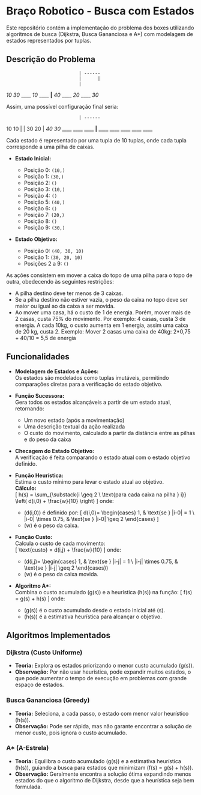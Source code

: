 # Braço Robotico - Busca com Estados

Este repositório contém a implementação do problema dos boxes utilizando algoritmos de busca (Dijkstra, Busca Gananciosa e A*) com modelagem de estados representados por tuplas.

## Descrição do Problema


                               | ------
                               |      |
                               | 
_10_  _30_  ____  _10_  ____ __|__ _40_  ____  _20_  ____  _30_ 


Assim, uma possível configuração final seria:

                               | ------
 10    10                      |      |
 30    20                      | 
_40_  _30_  ____  ____  ____ __|__ ____  ____  ____  ____  ____ 

Cada estado é representado por uma tupla de 10 tuplas, onde cada tupla corresponde a uma pilha de caixas.  
- **Estado Inicial:**  
  - Posição 0: `(10,)`  
  - Posição 1: `(30,)`  
  - Posição 2: `()`  
  - Posição 3: `(10,)`  
  - Posição 4: `()`  
  - Posição 5: `(40,)`  
  - Posição 6: `()`  
  - Posição 7: `(20,)`  
  - Posição 8: `()`  
  - Posição 9: `(30,)`

- **Estado Objetivo:**  
  - Posição 0: `(40, 30, 10)`  
  - Posição 1: `(30, 20, 10)`  
  - Posições 2 a 9: `()`

As ações consistem em mover a caixa do topo de uma pilha para o topo de outra, obedecendo às seguintes restrições:
- A pilha destino deve ter menos de 3 caixas.
- Se a pilha destino não estiver vazia, o peso da caixa no topo deve ser maior ou igual ao da caixa a ser movida.
- Ao mover uma casa, há o custo de 1 de energia. Porém, mover mais de 2 casas, custa 75% do movimento. Por exemplo: 4 casas, custa 3 de energia. A cada 10kg, o custo aumenta em 1 energia, assim uma caixa de 20 kg, custa 2.
Exemplo: Mover 2 casas uma caixa de 40kg: 2*0,75 + 40/10 = 5,5 de energia

## Funcionalidades

- **Modelagem de Estados e Ações:**  
  Os estados são modelados como tuplas imutáveis, permitindo comparações diretas para a verificação do estado objetivo.

- **Função Sucessora:**  
  Gera todos os estados alcançáveis a partir de um estado atual, retornando:
  - Um novo estado (após a movimentação)
  - Uma descrição textual da ação realizada
  - O custo do movimento, calculado a partir da distância entre as pilhas e do peso da caixa

- **Checagem do Estado Objetivo:**  
  A verificação é feita comparando o estado atual com o estado objetivo definido.

- **Função Heurística:**  
  Estima o custo mínimo para levar o estado atual ao objetivo.  
  **Cálculo:**  
  \[
  h(s) = \sum_{\substack{i \geq 2 \\ \text{para cada caixa na pilha } i}} \left( d(i,0) + \frac{w}{10} \right)
  \]
  onde:
  - \(d(i,0)\) é definido por:
    \[
    d(i,0)= 
    \begin{cases}
    1, & \text{se } |i-0| = 1 \\
    |i-0| \times 0.75, & \text{se } |i-0| \geq 2
    \end{cases}
    \]
  - \(w\) é o peso da caixa.

- **Função Custo:**  
  Calcula o custo de cada movimento:  
  \[
  \text{custo} = d(i,j) + \frac{w}{10}
  \]
  onde:
  - \(d(i,j)= 
    \begin{cases}
    1, & \text{se } |i-j| = 1 \\
    |i-j| \times 0.75, & \text{se } |i-j| \geq 2
    \end{cases}\)
  - \(w\) é o peso da caixa movida.

- **Algoritmo A\*:**  
  Combina o custo acumulado \(g(s)\) e a heurística \(h(s)\) na função:
  \[
  f(s) = g(s) + h(s)
  \]
  onde:
  - \(g(s)\) é o custo acumulado desde o estado inicial até \(s\).
  - \(h(s)\) é a estimativa heurística para alcançar o objetivo.

## Algoritmos Implementados

### Dijkstra (Custo Uniforme)
- **Teoria:** Explora os estados priorizando o menor custo acumulado \(g(s)\).  
- **Observação:** Por não usar heurística, pode expandir muitos estados, o que pode aumentar o tempo de execução em problemas com grande espaço de estados.

### Busca Gananciosa (Greedy)
- **Teoria:** Seleciona, a cada passo, o estado com menor valor heurístico \(h(s)\).  
- **Observação:** Pode ser rápida, mas não garante encontrar a solução de menor custo, pois ignora o custo acumulado.

### A\* (A-Estrela)
- **Teoria:** Equilibra o custo acumulado \(g(s)\) e a estimativa heurística \(h(s)\), guiando a busca para estados que minimizam \(f(s) = g(s) + h(s)\).  
- **Observação:** Geralmente encontra a solução ótima expandindo menos estados do que o algoritmo de Dijkstra, desde que a heurística seja bem formulada.


